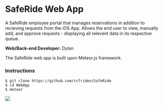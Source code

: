 # SafeRide Web App

A SafeRide employee portal that manages reservations in addition to recieving requests from the iOS App. Allows the end user to view, manually add, and approve requests - displaying all relevent data in its respective queue.

**Web/Back-end Developer:** Dylan

The SafeRide web app is built upon Meteor.js framework.

### Instructions
```
$ git clone https://github.com/ccfriden/SafeRide
$ cd WebApp
$ meteor
```

![](http://i.imgur.com/QFcnAo9.png)
